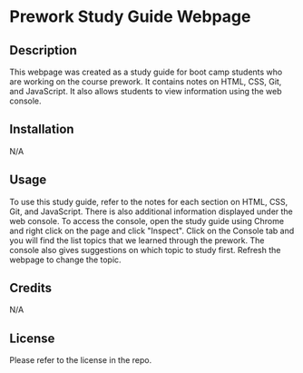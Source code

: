 # Prework Study Guide Webpage

## Description

This webpage was created as a study guide for boot camp students who are working on the course prework. It contains notes on HTML, CSS, Git, and JavaScript. It also allows students to view information using the web console.

## Installation

N/A

## Usage

To use this study guide, refer to the notes for each section on HTML, CSS, Git, and JavaScript. There is also additional information displayed under the web console. To access the console, open the study guide using Chrome and right click on the page and click "Inspect". Click on the Console tab and you will find the list topics that we learned through the prework. The console also gives suggestions on which topic to study first. Refresh the webpage to change the topic.

## Credits

N/A

## License

Please refer to the license in the repo.

